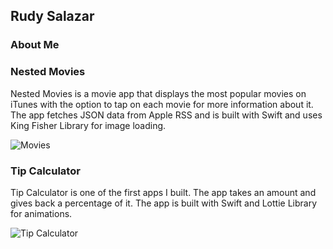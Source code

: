 ## Rudy Salazar ##

### About Me ###  


### Nested Movies ###  
Nested Movies is a movie app that displays the most popular movies on iTunes with the option to tap on each movie for more information about it. The app fetches JSON data from Apple RSS and is built with Swift and uses King Fisher Library for image loading.  

![Movies](https://media.giphy.com/media/ayr58ZqINoTmhHTasa/giphy.gif)

### Tip Calculator ###  

Tip Calculator is one of the first apps I built. The app takes an amount and gives back a percentage of it. The app is built with Swift and Lottie Library for animations.

![Tip Calculator](https://media.giphy.com/media/BXbwJW0LuzmloL0nX7/giphy.gif)

<!--
**Rudy-Salazar/Rudy-Salazar** is a ✨ _special_ ✨ repository because its `README.md` (this file) appears on your GitHub profile.

 



-->
